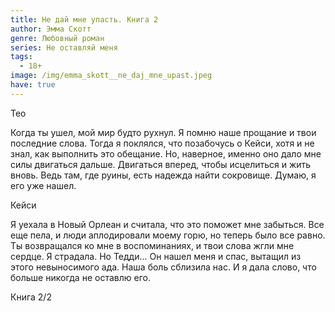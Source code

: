 ```yaml
---
title: Не дай мне упасть. Книга 2
author: Эмма Скотт
genre: Любовный роман
series: Не оставляй меня
tags:
  - 18+
image: /img/emma_skott__ne_daj_mne_upast.jpeg
have: true
---
```

Тео

Когда ты ушел, мой мир будто рухнул. Я помню наше прощание и твои последние слова. Тогда я поклялся, что позабочусь о Кейси, хотя и не знал, как выполнить это обещание. Но, наверное, именно оно дало мне силы двигаться дальше. Двигаться вперед, чтобы исцелиться и жить вновь. Ведь там, где руины, есть надежда найти сокровище. Думаю, я его уже нашел.

Кейси

Я уехала в Новый Орлеан и считала, что это поможет мне забыться. Все еще пела, и люди аплодировали моему горю, но теперь было все равно. Ты возвращался ко мне в воспоминаниях, и твои слова жгли мне сердце. Я страдала. Но Тедди… Он нашел меня и спас, вытащил из этого невыносимого ада. Наша боль сблизила нас. И я дала слово, что больше никогда не оставлю его.

Книга 2/2